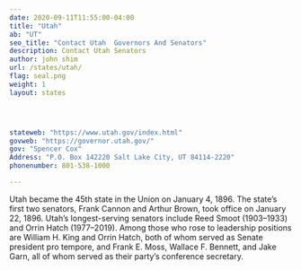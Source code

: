 ```yaml
---
date: 2020-09-11T11:55:00-04:00
title: "Utah"
ab: "UT"
seo_title: "Contact Utah  Governors And Senators"
description: Contact Utah Senators
author: john shim
url: /states/utah/
flag: seal.png
weight: 1
layout: states




stateweb: "https://www.utah.gov/index.html"
govweb: "https://governor.utah.gov/"
gov: "Spencer Cox"
Address: "P.O. Box 142220 Salt Lake City, UT 84114-2220"
phonenumber: 801-538-1000

---
```


Utah became the 45th state in the Union on January 4, 1896. The state’s first two senators, Frank Cannon and Arthur Brown, took office on January 22, 1896. Utah’s longest-serving senators include Reed Smoot (1903–1933) and Orrin Hatch (1977–2019). Among those who rose to leadership positions are William H. King and Orrin Hatch, both of whom served as Senate president pro tempore, and Frank E. Moss, Wallace F. Bennett, and Jake Garn, all of whom served as their party’s conference secretary.